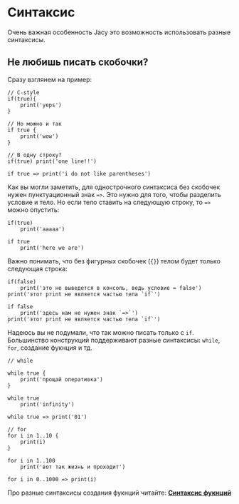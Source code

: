 # Синтаксис
Очень важная особенность Jacy это возможность использовать разные синтаксисы.

## Не любишь писать скобочки?
Сразу взглянем на пример:
```
// C-style
if(true){
    print('yeps')
}

// Но можно и так
if true {
    print('wow')
}

// В одну строку?
if(true) print('one line!!')

if true => print('i do not like parentheses')
```
Как вы могли заметить, для однострочного синтаксиса без скобочек нужен пунктуационный знак `=>`.
Это нужно для того, чтобы разделить условие и тело.
Но если тело ставить на следующую строку, то `=>` можно опустить:
```
if(true)
    print('aaaaa')

if true
    print('here we are')
```

Важно понимать, что без фигурных скобочек (`{}`) телом будет только следующая строка:
```
if(false)
    print('это не выведется в консоль, ведь условие = false')
print('этот print не является частью тела `if`')

if false
    print('здесь нам не нужен знак `=>`')
print('этот print не является частью тела `if`')
```

Надеюсь вы не подумали, что так можно писать только с `if`.
Большинство конструкций поддерживают разные синтаксисы: `while`, `for`, создание фукнция и тд.

```
// while

while true {
    print('прощай оперативка')
}

while true
    print('infinity')

while true => print('01')

// for
for i in 1..10 {
    print(i)
}

for i in 1..100
    print('вот так жизнь и проходит')

for i in 0..1000 => print(i)
```

Про разные синтаксисы создания фукнций читайте: __[Синтаксис фукнций](funcs.md)__